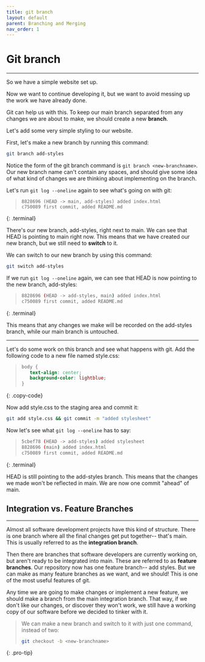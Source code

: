 ```yaml
---
title: git branch
layout: default
parent: Branching and Merging
nav_order: 1
---
```

# Git branch
---
So we have a simple website set up. 

Now we want to continue developing it, but we want to avoid messing up the work we have already done.

Git can help us with this. To keep our main branch separated from any changes we are about to make, we should create a new __branch__.

Let's add some very simple styling to our website. 

First, let's make a new branch by running this command:

```bash
git branch add-styles
```

Notice the form of the git branch command is ```git branch <new-branchname>```. Our new branch name can't contain any spaces, and should give some idea of what kind of changes we are thinking about implementing on the branch.

Let's run ```git log --oneline``` again to see what's going on with git:

> ```git
> 8828696 (HEAD -> main, add-styles) added index.html
> c750089 first commit, added README.md
> ```
{: .terminal}

There's our new branch, add-styles, right next to main. We can see that HEAD is pointing to main right now. This means that we have created our new branch, but we still need to __switch__ to it.

We can switch to our new branch by using this command:

```bash
git switch add-styles
```

If we run ```git log --oneline``` again, we can see that HEAD is now pointing to the new branch, add-styles:

> ```bash
> 8828696 (HEAD -> add-styles, main) added index.html
> c750089 first commit, added README.md
> ```
{: .terminal}

 This means that any changes we make will be recorded on the add-styles branch, while our main branch is untouched.

---

 Let's do some work on this branch and see what happens with git. Add the following code to a new file named style.css:

>  ```css
> body {
>     text-align: center;
>     background-color: lightblue;
> }
>  ```
{: .copy-code}

Now add style.css to the staging area and commit it:

```bash
git add style.css && git commit -m "added stylesheet"
```

Now let's see what ```git log --oneline``` has to say:

> ```bash
> 5cbef78 (HEAD -> add-styles) added stylesheet
> 8828696 (main) added index.html
> c750089 first commit, added README.md
> ```
{: .terminal}

HEAD is still pointing to the add-styles branch. This means that the changes we made won't be reflected in main. We are now one commit "ahead" of main. 

## Integration vs. Feature Branches
---

Almost all software development projects have this kind of structure. There is one branch where all the final changes get put together-- that's main. This is usually referred to as the __integration branch__. 

Then there are branches that software developers are currently working on, but aren't ready to be integrated into main. These are referred to as __feature branches__. Our repository now has one feature branch-- add styles. But we can make as many feature branches as we want, and we should! This is one of the most useful features of git. 

Any time we are going to make changes or implement a new feature, we should make a branch from the main integration branch. That way, if we don't like our changes, or discover they won't work, we still have a working copy of our software before we decided to tinker with it.

> We can make a new branch and switch to it with just one command, instead of two:
> ```bash
> git checkout -b <new-branchname>
> ```
{: .pro-tip}